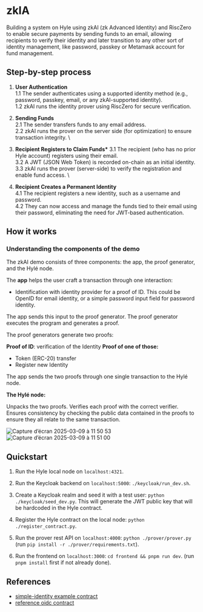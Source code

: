 # zkIA

Building a system on Hyle using zkAI (zk Advanced Identity) and RiscZero to enable secure payments by sending funds to an email, allowing recipients to verify their identity and later transition to any other sort of identity management, like password, passkey or Metamask account for fund management.

## Step-by-step process

1. **User Authentication** \
   1.1 The sender authenticates using a supported identity method (e.g., password, passkey, email, or any zkAI-supported identity). \
   1.2 zkAI runs the identity prover using RiscZero for secure verification.

2. **Sending Funds** \
   2.1 The sender transfers funds to any email address. \
   2.2 zkAI runs the prover on the server side (for optimization) to ensure transaction integrity. \

3. **Recipient Registers to Claim Funds\***
   3.1 The recipient (who has no prior Hyle account) registers using their email. \
   3.2 A JWT (JSON Web Token) is recorded on-chain as an initial identity. \
   3.3 zkAI runs the prover (server-side) to verify the registration and enable fund access. \

4. **Recipient Creates a Permanent Identity** \
   4.1 The recipient registers a new identity, such as a username and password. \
   4.2 They can now access and manage the funds tied to their email using their password, eliminating the need for JWT-based authentication.

## How it works

### Understanding the components of the demo

The zkAI demo consists of three components: the app, the proof generator, and the Hylé node.

The **app** helps the user craft a transaction through one interaction:

- Identification with identity provider for a proof of ID. This could be OpenID for email identity, or a simple password input field for password identity.

The app sends this input to the proof generator. The proof generator executes the program and generates a proof.

The proof generators generate two proofs:

**Proof of ID**: verification of the Identity
**Proof of one of those:**

- Token (ERC-20) transfer
- Register new Identity

The app sends the two proofs through one single transaction to the Hylé node.

**The Hylé node:**

Unpacks the two proofs.
Verifies each proof with the correct verifier.
Ensures consistency by checking the public data contained in the proofs to ensure they all relate to the same transaction.

![Capture d’écran 2025-03-09 à 11 50 53](https://github.com/user-attachments/assets/8970c9fd-2248-474e-ad2c-c4c858b83a22)
![Capture d’écran 2025-03-09 à 11 51 00](https://github.com/user-attachments/assets/470c7729-7850-4fb3-a01f-22f25bf5dbb7)

## Quickstart

1. Run the Hyle local node on `localhost:4321`.

2. Run the Keycloak backend on `localhost:5000`: `./keycloak/run_dev.sh`.

3. Create a Keycloak realm and seed it with a test user: `python ./keycloak/seed_dev.py`. This will generate the JWT public key that will be hardcoded in the Hyle contract.

4. Register the Hyle contract on the local node: `python ./register_contract.py`.

5. Run the prover rest API on `localhost:4000`: `python ./prover/prover.py` (run `pip install -r ./prover/requirements.txt`).

6. Run the frontend on `localhost:3000`: `cd frontend && pnpm run dev`. (run `pnpm install` first if not already done).

## References

- [simple-identity example contract](https://github.com/Hyle-org/examples/blob/main/simple-identity)
- [reference oidc contract](https://github.com/Hyle-org/hackathons/tree/main/oidc-identity)
